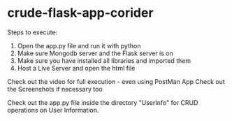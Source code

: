 # crude-flask-app-corider

Steps to execute:
1. Open the app.py file and run it with python
2. Make sure Mongodb server and the Flask server is on
3. Make sure you have installed all libraries and imported them
4. Host a Live Server and open the html file

Check out the video for full execution - even using PostMan App
Check out the Screenshots if necessary too

Check out the app.py file inside the directory "UserInfo" for CRUD operations on User Information.
